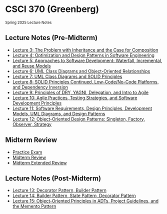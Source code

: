 # CSCI 370 (Greenberg)

<small>Spring 2025 Lecture Notes</small>

## Lecture Notes (Pre-Midterm)

- [Lecture 3: The Problem with Inheritance and the Case for Composition](./documents/lecture-3)
- [Lecture 4: Optimization and Design Patterns in Software Engineering](./documents/lecture-4)
- [Lecture 5: Approaches to Software Development: Waterfall, Incremental, and Reuse Models](./documents/lecture-5)
- [Lecture 6: UML Class Diagrams and Object-Oriented Relationships](./documents/lecture-6)
- [Lecture 7: UML Class Diagrams and SOLID Principles](./documents/lecture-7)
- [Lecture 8: SOLID Principles Continued, Low-Code/No-Code Platforms, and Dependency Inversion](./documents/lecture-8)
- [Lecture 9: Principles of DRY, YAGNI, Delegation, and Intro to Agile](./documents/lecture-9)
- [Lecture 10: Agile Practices, Testing Strategies, and Software Development Principles](./documents/lecture-10)
- [Lecture 11: Software Requirements, Design Principles, Development Models, UML Diagrams, and Design Patterns](./documents/lecture-11)
- [Lecture 12: Object-Oriented Design Patterns: Singleton, Factory, Observer, Strategy](./documents/lecture-12)

## Midterm Review

- [Practice Exam](./documents/example-exam)
- [Midterm Review](./documents/midterm-review)
- [Midterm Extended Review](./documents/midterm-review-extended)

## Lecture Notes (Post-Midterm)

- [Lecture 13: Decorator Pattern, Builder Pattern](./documents/lecture-13)
- [Lecture 14: Builder Pattern, State Pattern, Decorator Pattern](./documents/lecture-14)
- [Lecture 15: Object-Oriented Principles in ADTs, Project Guidelines, and the Memento Pattern](./documents/lecture-15)

&nbsp;
